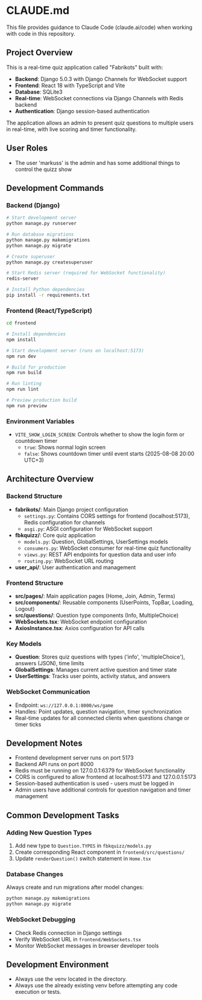 # CLAUDE.md

This file provides guidance to Claude Code (claude.ai/code) when working with code in this repository.

## Project Overview

This is a real-time quiz application called "Fabrikots" built with:
- **Backend**: Django 5.0.3 with Django Channels for WebSocket support
- **Frontend**: React 18 with TypeScript and Vite
- **Database**: SQLite3 
- **Real-time**: WebSocket connections via Django Channels with Redis backend
- **Authentication**: Django session-based authentication

The application allows an admin to present quiz questions to multiple users in real-time, with live scoring and timer functionality.

## User Roles
- The user 'markuss' is the admin and has some additional things to control the quizz show

## Development Commands

### Backend (Django)
```bash
# Start development server
python manage.py runserver

# Run database migrations
python manage.py makemigrations
python manage.py migrate

# Create superuser
python manage.py createsuperuser

# Start Redis server (required for WebSocket functionality)
redis-server

# Install Python dependencies
pip install -r requirements.txt
```

### Frontend (React/TypeScript)
```bash
cd frontend

# Install dependencies
npm install

# Start development server (runs on localhost:5173)
npm run dev

# Build for production
npm run build

# Run linting
npm run lint

# Preview production build
npm run preview
```

### Environment Variables
- `VITE_SHOW_LOGIN_SCREEN`: Controls whether to show the login form or countdown timer
  - `true`: Shows normal login screen
  - `false`: Shows countdown timer until event starts (2025-08-08 20:00 UTC+3)

## Architecture Overview

### Backend Structure
- **fabrikots/**: Main Django project configuration
  - `settings.py`: Contains CORS settings for frontend (localhost:5173), Redis configuration for channels
  - `asgi.py`: ASGI configuration for WebSocket support
- **fbkquizz/**: Core quiz application
  - `models.py`: Question, GlobalSettings, UserSettings models
  - `consumers.py`: WebSocket consumer for real-time quiz functionality 
  - `views.py`: REST API endpoints for question data and user info
  - `routing.py`: WebSocket URL routing
- **user_api/**: User authentication and management

### Frontend Structure
- **src/pages/**: Main application pages (Home, Join, Admin, Terms)
- **src/components/**: Reusable components (UserPoints, TopBar, Loading, Logout)
- **src/questions/**: Question type components (Info, MultipleChoice)
- **WebSockets.tsx**: WebSocket endpoint configuration
- **AxiosInstance.tsx**: Axios configuration for API calls

### Key Models
- **Question**: Stores quiz questions with types ('info', 'multipleChoice'), answers (JSON), time limits
- **GlobalSettings**: Manages current active question and timer state
- **UserSettings**: Tracks user points, activity status, and answers

### WebSocket Communication
- Endpoint: `ws://127.0.0.1:8000/ws/game`
- Handles: Point updates, question navigation, timer synchronization
- Real-time updates for all connected clients when questions change or timer ticks

## Development Notes

- Frontend development server runs on port 5173
- Backend API runs on port 8000
- Redis must be running on 127.0.0.1:6379 for WebSocket functionality
- CORS is configured to allow frontend at localhost:5173 and 127.0.0.1:5173
- Session-based authentication is used - users must be logged in
- Admin users have additional controls for question navigation and timer management

## Common Development Tasks

### Adding New Question Types
1. Add new type to `Question.TYPES` in `fbkquizz/models.py`
2. Create corresponding React component in `frontend/src/questions/`
3. Update `renderQuestion()` switch statement in `Home.tsx`

### Database Changes
Always create and run migrations after model changes:
```bash
python manage.py makemigrations
python manage.py migrate
```

### WebSocket Debugging
- Check Redis connection in Django settings
- Verify WebSocket URL in `frontend/WebSockets.tsx`
- Monitor WebSocket messages in browser developer tools

## Development Environment

- Always use the venv located in the directory.
- Always use the already existing venv before attempting any code execution or tests.
